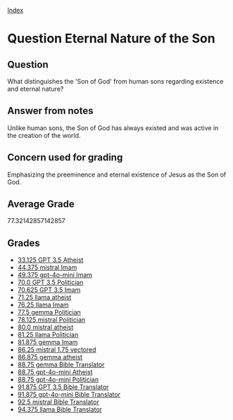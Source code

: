 
[Index](../../index.md)
# Question Eternal Nature of the Son
## Question
What distinguishes the 'Son of God' from human sons regarding existence and eternal nature?

## Answer from notes
Unlike human sons, the Son of God has always existed and was active in the creation of the world.

## Concern used for grading
Emphasizing the preeminence and eternal existence of Jesus as the Son of God.

## Average Grade
77.32142857142857

## Grades
 * [33.125 GPT 3.5 Atheist](../answers/GPT_3.5_Atheist/Eternal_Nature_of_the_Son.md)
 * [44.375 mistral Imam](../answers/mistral_Imam/Eternal_Nature_of_the_Son.md)
 * [49.375 gpt-4o-mini Imam](../answers/gpt-4o-mini_Imam/Eternal_Nature_of_the_Son.md)
 * [70.0 GPT 3.5 Politician](../answers/GPT_3.5_Politician/Eternal_Nature_of_the_Son.md)
 * [70.625 GPT 3.5 Imam](../answers/GPT_3.5_Imam/Eternal_Nature_of_the_Son.md)
 * [71.25 llama atheist](../answers/llama_atheist/Eternal_Nature_of_the_Son.md)
 * [76.25 llama Imam](../answers/llama_Imam/Eternal_Nature_of_the_Son.md)
 * [77.5 gemma Politician](../answers/gemma_Politician/Eternal_Nature_of_the_Son.md)
 * [78.125 mistral Politician](../answers/mistral_Politician/Eternal_Nature_of_the_Son.md)
 * [80.0 mistral atheist](../answers/mistral_atheist/Eternal_Nature_of_the_Son.md)
 * [81.25 llama Politician](../answers/llama_Politician/Eternal_Nature_of_the_Son.md)
 * [81.875 gemma Imam](../answers/gemma_Imam/Eternal_Nature_of_the_Son.md)
 * [86.25 mistral 1.75 vectored](../answers/mistral_1.75_vectored/Eternal_Nature_of_the_Son.md)
 * [86.875 gemma atheist](../answers/gemma_atheist/Eternal_Nature_of_the_Son.md)
 * [88.75 gemma Bible Translator](../answers/gemma_Bible_Translator/Eternal_Nature_of_the_Son.md)
 * [88.75 gpt-4o-mini Atheist](../answers/gpt-4o-mini_Atheist/Eternal_Nature_of_the_Son.md)
 * [88.75 gpt-4o-mini Politician](../answers/gpt-4o-mini_Politician/Eternal_Nature_of_the_Son.md)
 * [91.875 GPT 3.5 Bible Translator](../answers/GPT_3.5_Bible_Translator/Eternal_Nature_of_the_Son.md)
 * [91.875 gpt-4o-mini Bible Translator](../answers/gpt-4o-mini_Bible_Translator/Eternal_Nature_of_the_Son.md)
 * [92.5 mistral Bible Translator](../answers/mistral_Bible_Translator/Eternal_Nature_of_the_Son.md)
 * [94.375 llama Bible Translator](../answers/llama_Bible_Translator/Eternal_Nature_of_the_Son.md)

